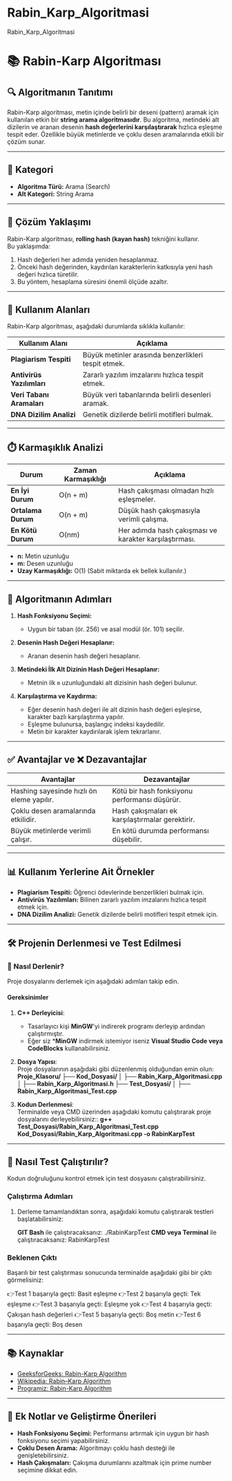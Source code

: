 # Rabin_Karp_Algoritmasi
Rabin_Karp_Algoritmasi

# 📚 Rabin-Karp Algoritması

## 🔍 Algoritmanın Tanıtımı
Rabin-Karp algoritması, metin içinde belirli bir deseni (pattern) aramak için kullanılan etkin bir **string arama algoritmasıdır**. Bu algoritma, metindeki alt dizilerin ve aranan desenin **hash değerlerini karşılaştırarak** hızlıca eşleşme tespit eder. Özellikle büyük metinlerde ve çoklu desen aramalarında etkili bir çözüm sunar.

---

## 🧭 Kategori
- **Algoritma Türü:** Arama (Search)  
- **Alt Kategori:** String Arama  

---

## 🧠 Çözüm Yaklaşımı
Rabin-Karp algoritması, **rolling hash (kayan hash)** tekniğini kullanır.  
Bu yaklaşımda:
1. Hash değerleri her adımda yeniden hesaplanmaz.
2. Önceki hash değerinden, kaydırılan karakterlerin katkısıyla yeni hash değeri hızlıca türetilir.
3. Bu yöntem, hesaplama süresini önemli ölçüde azaltır.

---

## 🧪 Kullanım Alanları
Rabin-Karp algoritması, aşağıdaki durumlarda sıklıkla kullanılır:

| **Kullanım Alanı**         | **Açıklama**                                                            |
|----------------------------|------------------------------------------------------------------------|
| **Plagiarism Tespiti**     | Büyük metinler arasında benzerlikleri tespit etmek.                    |
| **Antivirüs Yazılımları**  | Zararlı yazılım imzalarını hızlıca tespit etmek.                       |
| **Veri Tabanı Aramaları**  | Büyük veri tabanlarında belirli desenleri aramak.                     |
| **DNA Dizilim Analizi**    | Genetik dizilerde belirli motifleri bulmak.                           |

---

## ⏱️ Karmaşıklık Analizi

| **Durum**         | **Zaman Karmaşıklığı** | **Açıklama**                                       |
|-------------------|------------------------|---------------------------------------------------|
| **En İyi Durum**  | O(n + m)              | Hash çakışması olmadan hızlı eşleşmeler.          |
| **Ortalama Durum**| O(n + m)              | Düşük hash çakışmasıyla verimli çalışma.          |
| **En Kötü Durum** | O(nm)                 | Her adımda hash çakışması ve karakter karşılaştırması. |

- **n:** Metin uzunluğu  
- **m:** Desen uzunluğu  
- **Uzay Karmaşıklığı:** O(1) (Sabit miktarda ek bellek kullanılır.)  

---

## 🧰 Algoritmanın Adımları

1. **Hash Fonksiyonu Seçimi:**
   - Uygun bir taban (ör. 256) ve asal modül (ör. 101) seçilir.
   
2. **Desenin Hash Değeri Hesaplanır:**
   - Aranan desenin hash değeri hesaplanır.
   
3. **Metindeki İlk Alt Dizinin Hash Değeri Hesaplanır:**
   - Metnin ilk `m` uzunluğundaki alt dizisinin hash değeri bulunur.
   
4. **Karşılaştırma ve Kaydırma:**
   - Eğer desenin hash değeri ile alt dizinin hash değeri eşleşirse, karakter bazlı karşılaştırma yapılır.
   - Eşleşme bulunursa, başlangıç indeksi kaydedilir.
   - Metin bir karakter kaydırılarak işlem tekrarlanır.

---

## ✅ Avantajlar ve ❌ Dezavantajlar

| **Avantajlar**                             | **Dezavantajlar**                                 |
|--------------------------------------------|--------------------------------------------------|
| Hashing sayesinde hızlı ön eleme yapılır.  | Kötü bir hash fonksiyonu performansı düşürür.    |
| Çoklu desen aramalarında etkilidir.         | Hash çakışmaları ek karşılaştırmalar gerektirir. |
| Büyük metinlerde verimli çalışır.           | En kötü durumda performansı düşebilir.           |

---

## 📊 Kullanım Yerlerine Ait Örnekler
- **Plagiarism Tespiti:** Öğrenci ödevlerinde benzerlikleri bulmak için.
- **Antivirüs Yazılımları:** Bilinen zararlı yazılım imzalarını hızlıca tespit etmek için.
- **DNA Dizilim Analizi:** Genetik dizilerde belirli motifleri tespit etmek için.

---

## 🛠️ Projenin Derlenmesi ve Test Edilmesi

### 🔨 Nasıl Derlenir?
Proje dosyalarını derlemek için aşağıdaki adımları takip edin.

#### Gereksinimler
1. **C++ Derleyicisi**:  
   - Tasarlayıcı kişi **MinGW**'yi indirerek programı derleyip ardından çalıştırmıştır.
   - Eğer siz ***MinGW** indirmek istemiyor iseniz **Visual Studio Code veya CodeBlocks** kullanabilirsiniz.

2. **Dosya Yapısı**:  
   Proje dosyalarının aşağıdaki gibi düzenlenmiş olduğundan emin olun:
   **Proje_Klasoru/ ├── Kod_Dosyasi/ │ ├── Rabin_Karp_Algoritmasi.cpp │ ├── Rabin_Karp_Algoritmasi.h ├── Test_Dosyasi/ │ ├── Rabin_Karp_Algoritmasi_Test.cpp**

3. **Kodun Derlenmesi**:  
   Terminalde veya CMD üzerinden aşağıdaki komutu çalıştırarak proje dosyalarını derleyebilirsiniz::
   **g++ Test_Dosyasi/Rabin_Karp_Algoritmasi_Test.cpp Kod_Dosyasi/Rabin_Karp_Algoritmasi.cpp -o RabinKarpTest**
---

## 🧪 Nasıl Test Çalıştırılır?

Kodun doğruluğunu kontrol etmek için test dosyasını çalıştırabilirsiniz.

### Çalıştırma Adımları
1. Derleme tamamlandıktan sonra, aşağıdaki komutu çalıştırarak testleri başlatabilirsiniz:

    **GIT Bash** ile çalıştıracaksanız: ./RabinKarpTest
    **CMD veya Terminal** ile çalıştıracaksanız: RabinKarpTest

### Beklenen Çıktı
Başarılı bir test çalıştırması sonucunda terminalde aşağıdaki gibi bir çıktı görmelisiniz:

👉Test 1 başarıyla geçti: Basit eşleşme
👉Test 2 başarıyla geçti: Tek eşleşme
👉Test 3 başarıyla geçti: Eşleşme yok
👉Test 4 başarıyla geçti: Çakışan hash değerleri
👉Test 5 başarıyla geçti: Boş metin
👉Test 6 başarıyla geçti: Boş desen

---

## 📚 Kaynaklar
- [GeeksforGeeks: Rabin-Karp Algorithm](https://www.geeksforgeeks.org/rabin-karp-algorithm-for-pattern-searching/)
- [Wikipedia: Rabin–Karp Algorithm](https://en.wikipedia.org/wiki/Rabin%E2%80%93Karp_algorithm)
- [Programiz: Rabin-Karp Algorithm](https://www.programiz.com/dsa/rabin-karp-algorithm)

---

## 🚀 Ek Notlar ve Geliştirme Önerileri
- **Hash Fonksiyonu Seçimi:** Performansı artırmak için uygun bir hash fonksiyonu seçimi yapabilirsiniz.
- **Çoklu Desen Arama:** Algoritmayı çoklu hash desteği ile genişletebilirsiniz.
- **Hash Çakışmaları:** Çakışma durumlarını azaltmak için prime number seçimine dikkat edin.


